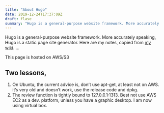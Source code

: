```yaml
---
title: "About Hugo"
date: 2019-12-24T17:37:09Z
draft: flase
summary: "Hugo is a general-purpose website framework. More accurately speaking, Hugo is a static page site generator. Here are my notes, copied from my wiki. …"
---
```

Hugo is a general-purpose website framework. More accurately speaking, Hugo is a static page site generator. Here are my notes, copied from [my wiki](http://wiki.davelevy.info/hugo). …

This page is hosted on AWS/S3

## Two lessons,
1. On Ubuntu, the current advice is, don’t use apt-get, at least not on AWS. it’s very old and doesn’t work, use the release code and dpkg.
2. The review function is tightly bound to 127.0.0.1:1313. Best not use AWS EC2 as a dev. platform, unless you have a graphic desktop. I am now using virtual box.
